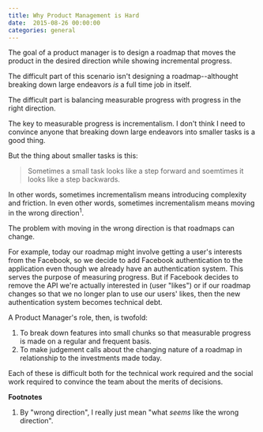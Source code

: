 ```yaml
---
title: Why Product Management is Hard
date:  2015-08-26 00:00:00
categories: general
---
```


The goal of a product manager is to design a roadmap
that moves the product in the desired direction
while showing incremental progress.

The difficult part of this scenario isn't designing
a roadmap--althought breaking down large endeavors
_is_ a full time job in itself.

The difficult part is balancing measurable progress
with progress in the right direction.

The key to measurable progress is incrementalism.
I don't think I need to convince anyone that breaking
down large endeavors into smaller tasks is a good thing.

But the thing about smaller tasks is this:

> Sometimes a small task looks like a step forward and
> soemtimes it looks like a step backwards.

In other words, sometimes incrementalism means introducing
complexity and friction. In even other words, sometimes
incrementalism means moving in the wrong direction<sup>1</sup>.

The problem with moving in the wrong direction is that
roadmaps can change.

For example, today our roadmap might involve getting a user's
interests from the Facebook, so we decide to add Facebook
authentication to the application even though we already have
an authentication system. This serves the purpose of measuring
progress. But if Facebook decides to remove the API we're
actually interested in (user "likes") or if our roadmap changes
so that we no longer plan to use our users' likes, then the
new authentication system becomes technical debt.

A Product Manager's role, then, is twofold:

1. To break down features into small chunks so that measurable
progress is made on a regular and frequent basis.
1. To make judgement calls about the changing nature of a roadmap
in relationship to the investments made today.

Each of these is difficult both for the technical work required
and the social work required to convince the team about the merits
of decisions.

**Footnotes**

1. By "wrong direction", I really just mean "what _seems_ like the
wrong direction".

